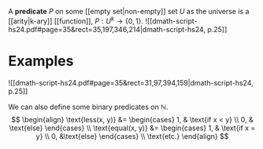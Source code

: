
A **predicate** $P$ on some [[empty set|non-empty]] set $U$ as the universe is a [[arity|k-ary]] [[function]], $P:U^k \to\{0, 1\}$.
![[dmath-script-hs24.pdf#page=35&rect=35,197,346,214|dmath-script-hs24, p.25]]

# Examples
![[dmath-script-hs24.pdf#page=35&rect=31,97,394,159|dmath-script-hs24, p.25]]

We can also define some binary predicates on $\mathbb N$.
$$
\begin{align}
\text{less(x, y)} &= \begin{cases}
1, & \text{if x < y} \\
0, & \text{else}
\end{cases} \\
\text{equal(x, y)} &= \begin{cases}
1, & \text{if x = y} \\
0, &\text{else}
\end{cases} \\
\text{etc.}
\end{align}
$$
